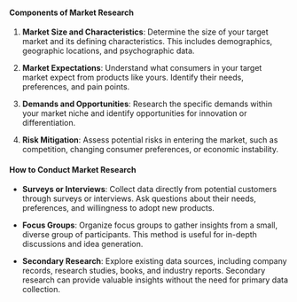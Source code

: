 <TwoColumnComponent
imageSrc="/f2023/moduleImages/UXD.png"
title="Memorable"
description="A user experience can be memorable and leave users or participants with thoughts and feelings after the event ends.
Examples: online games, shows, architecture, restaurants."
linkUrl="/your-link-url"
linkText="Read more"
/>

<ListItem
  imageSrc="/f2023/moduleImages/interviews.jpg"
  title="Interview Techniques"
  :items="['Behavioral interviews', 'Structured interviews', 'Panel interviews']"
  linkUrl="https://www.example.com"
  linkText="Read more"
/>

<CollapsibleSection text="More information on Market Research">

#### Components of Market Research

1. **Market Size and Characteristics**: Determine the size of your target market and its defining characteristics. This includes demographics, geographic locations, and psychographic data.

2. **Market Expectations**: Understand what consumers in your target market expect from products like yours. Identify their needs, preferences, and pain points.

3. **Demands and Opportunities**: Research the specific demands within your market niche and identify opportunities for innovation or differentiation.

4. **Risk Mitigation**: Assess potential risks in entering the market, such as competition, changing consumer preferences, or economic instability.

#### How to Conduct Market Research

- **Surveys or Interviews**: Collect data directly from potential customers through surveys or interviews. Ask questions about their needs, preferences, and willingness to adopt new products.

- **Focus Groups**: Organize focus groups to gather insights from a small, diverse group of participants. This method is useful for in-depth discussions and idea generation.

- **Secondary Research**: Explore existing data sources, including company records, research studies, books, and industry reports. Secondary research can provide valuable insights without the need for primary data collection.

</CollapsibleSection>
